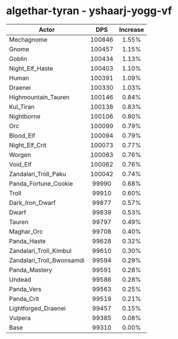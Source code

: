 # algethar-tyran - yshaarj-yogg-vf
| Actor | DPS | Increase |
|---|:---:|:---:|
|Mechagnome|100846|1.55%|
|Gnome|100457|1.15%|
|Goblin|100434|1.13%|
|Night_Elf_Haste|100403|1.10%|
|Human|100391|1.09%|
|Draenei|100330|1.03%|
|Highmountain_Tauren|100146|0.84%|
|Kul_Tiran|100138|0.83%|
|Nightborne|100106|0.80%|
|Orc|100099|0.79%|
|Blood_Elf|100094|0.79%|
|Night_Elf_Crit|100073|0.77%|
|Worgen|100063|0.76%|
|Void_Elf|100062|0.76%|
|Zandalari_Troll_Paku|100042|0.74%|
|Panda_Fortune_Cookie|99990|0.68%|
|Troll|99910|0.60%|
|Dark_Iron_Dwarf|99877|0.57%|
|Dwarf|99839|0.53%|
|Tauren|99797|0.49%|
|Maghar_Orc|99708|0.40%|
|Panda_Haste|99628|0.32%|
|Zandalari_Troll_Kimbul|99610|0.30%|
|Zandalari_Troll_Bwonsamdi|99594|0.29%|
|Panda_Mastery|99591|0.28%|
|Undead|99586|0.28%|
|Panda_Vers|99563|0.25%|
|Panda_Crit|99519|0.21%|
|Lightforged_Draenei|99457|0.15%|
|Vulpera|99385|0.08%|
|Base|99310|0.00%|
